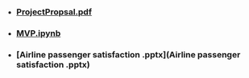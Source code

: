* ### [ProjectPropsal.pdf](ProjectPropsal.pdf)
* ### [MVP.ipynb](MVP.ipynb)
* ### [Airline passenger satisfaction .pptx](Airline passenger satisfaction .pptx)
